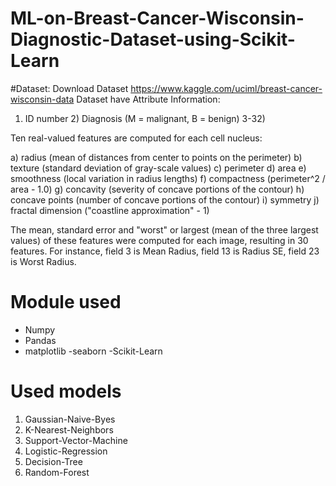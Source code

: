 # ML-on-Breast-Cancer-Wisconsin-Diagnostic-Dataset-using-Scikit-Learn
#Dataset:
Download Dataset https://www.kaggle.com/uciml/breast-cancer-wisconsin-data
Dataset have Attribute Information:

1) ID number 2) Diagnosis (M = malignant, B = benign) 3-32)

Ten real-valued features are computed for each cell nucleus:

a) radius (mean of distances from center to points on the perimeter) b) texture (standard deviation of gray-scale values) c) perimeter d) area e) smoothness (local variation in radius lengths) f) compactness (perimeter^2 / area - 1.0) g) concavity (severity of concave portions of the contour) h) concave points (number of concave portions of the contour) i) symmetry j) fractal dimension ("coastline approximation" - 1)

The mean, standard error and "worst" or largest (mean of the three largest values) of these features were computed for each image, resulting in 30 features. For instance, field 3 is Mean Radius, field 13 is Radius SE, field 23 is Worst Radius.

# Module used
 - Numpy
 - Pandas
 - matplotlib
 -seaborn
 -Scikit-Learn
#  Used models
 1. Gaussian-Naive-Byes
 2. K-Nearest-Neighbors
 3. Support-Vector-Machine
 4. Logistic-Regression
 5. Decision-Tree 
 6. Random-Forest
 
